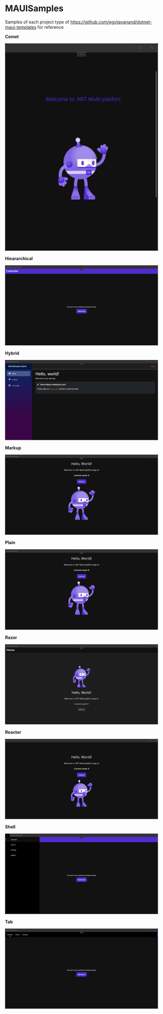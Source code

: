 # MAUISamples

Samples of each project type of https://github.com/egvijayanand/dotnet-maui-templates for reference

**Comet**

![image](https://github.com/DevFromDownUnder/MAUISamples/blob/main/Images/MAUISamples.Comet.png)

**Hieararchical**

![image](https://github.com/DevFromDownUnder/MAUISamples/blob/main/Images/MAUISamples.Hieararchical.png)

**Hybrid**

![image](https://github.com/DevFromDownUnder/MAUISamples/blob/main/Images/MAUISamples.Hybrid.png)

**Markup**

![image](https://github.com/DevFromDownUnder/MAUISamples/blob/main/Images/MAUISamples.Markup.png)

**Plain**

![image](https://github.com/DevFromDownUnder/MAUISamples/blob/main/Images/MAUISamples.Plain.png)

**Razor**

![image](https://github.com/DevFromDownUnder/MAUISamples/blob/main/Images/MAUISamples.Razor.png)

**Reactor**

![image](https://github.com/DevFromDownUnder/MAUISamples/blob/main/Images/MAUISamples.Reactor.png)

**Shell**

![image](https://github.com/DevFromDownUnder/MAUISamples/blob/main/Images/MAUISamples.Shell.png)

**Tab**

![image](https://github.com/DevFromDownUnder/MAUISamples/blob/main/Images/MAUISamples.Tab.png)
